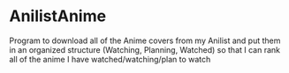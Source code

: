 # AnilistAnime
Program to download all of the Anime covers from my Anilist and put them in an organized structure (Watching, Planning, Watched) so that I can rank all of the anime I have watched/watching/plan to watch  

